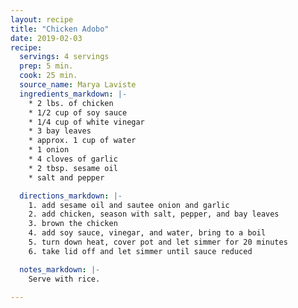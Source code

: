 ```yaml
---
layout: recipe
title: "Chicken Adobo"
date: 2019-02-03
recipe:
  servings: 4 servings
  prep: 5 min.
  cook: 25 min.
  source_name: Marya Laviste
  ingredients_markdown: |-
    * 2 lbs. of chicken
    * 1/2 cup of soy sauce
    * 1/4 cup of white vinegar
    * 3 bay leaves
    * approx. 1 cup of water
    * 1 onion
    * 4 cloves of garlic
    * 2 tbsp. sesame oil
    * salt and pepper

  directions_markdown: |-
    1. add sesame oil and sautee onion and garlic
    2. add chicken, season with salt, pepper, and bay leaves
    3. brown the chicken
    4. add soy sauce, vinegar, and water, bring to a boil
    5. turn down heat, cover pot and let simmer for 20 minutes
    6. take lid off and let simmer until sauce reduced

  notes_markdown: |-
    Serve with rice.

---
```

